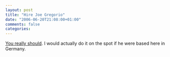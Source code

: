 ```yaml
---
layout: post
title: "Hire Joe Gregorio"
date: "2006-06-20T21:08:00+01:00"
comments: false
categories: 
---
```


<p><a href="http://bitworking.org/news/Hire_Me">You really should</a>. I would actually do it on the spot if he were based here in Germany.</p>


